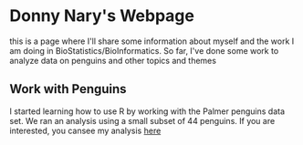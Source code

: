 # Donny Nary's Webpage

this is a page where I'll share some information about myself and the work I am doing in BioStatistics/BioInformatics. So far, I've done some work to analyze data on penguins and other topics and themes

## Work with Penguins

I started learning how to use R by working with the Palmer penguins data set. We ran an analysis using a small subset of 44 penguins. If you are interested, you cansee my analysis [here](DonnyNary.github.io/BiostatisticsAnalysis/PalmerPenguinsAnalysis.html)
